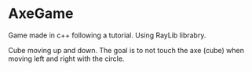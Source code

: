# AxeGame
Game made in c++ following a tutorial. Using RayLib librabry.

Cube moving up and down. The goal is to not touch the axe (cube) when moving left and right with the circle.
